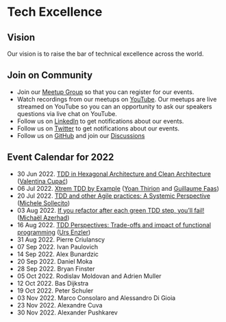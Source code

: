 # Tech Excellence

## Vision

Our vision is to raise the bar of technical excellence across the world.

## Join on Community

- Join our [Meetup Group](https://www.meetup.com/techexcellence) so that you can register for our events.
- Watch recordings from our meetups on [YouTube](https://www.youtube.com/c/TechExcellence). Our meetups are live streamed on YouTube so you can an opportunity to ask our speakers questions via live chat on YouTube.
- Follow us on [LinkedIn](https://www.linkedin.com/company/techexcellenceio) to get notifications about our events.
- Follow us on [Twitter](https://twitter.com/techexcellence_) to get notifications about our events.
- Follow us on [GitHub](https://github.com/techexcellenceio) and join our [Discussions](https://github.com/techexcellenceio/techexcellence/discussions)

## Event Calendar for 2022

- 30 Jun 2022. [TDD in Hexagonal Architecture and Clean Architecture](https://www.youtube.com/watch?v=WAoqGzVDHc0) ([Valentina Cupać](https://www.linkedin.com/in/valentinacupac/))
- 06 Jul 2022. [Xtrem TDD by Example](https://www.youtube.com/watch?v=yxO7YHkB83I) ([Yoan Thirion](https://www.linkedin.com/in/yoanthirion/) and [Guillaume Faas](https://www.linkedin.com/in/guillaumefaas/))
- 20 Jul 2022. [TDD and other Agile practices: A Systemic Perspective](https://www.youtube.com/watch?v=a3jUXRJRddQ) ([Michele Sollecito](https://www.linkedin.com/in/michelesollecito/))
- 03 Aug 2022. [If you refactor after each green TDD step, you’ll fail!](https://www.youtube.com/watch?v=Vi_FtRXopdQ) ([Michaël Azerhad](https://www.linkedin.com/in/micha%C3%ABl-azerhad-9058a044/))
- 16 Aug 2022. [TDD Perspectives: Trade-offs and impact of functional programming](https://www.youtube.com/watch?v=JcKLqX8wuR4) ([Urs Enzler](https://www.linkedin.com/in/ursenzler/))
- 31 Aug 2022. Pierre Criulanscy
- 07 Sep 2022. Ivan Paulovich
- 14 Sep 2022. Alex Bunardzic
- 20 Sep 2022. Daniel Moka
- 28 Sep 2022. Bryan Finster
- 05 Oct 2022. Rodislav Moldovan and Adrien Muller
- 12 Oct 2022. Bas Dijkstra
- 19 Oct 2022. Peter Schuler
- 03 Nov 2022. Marco Consolaro and Alessandro Di Gioia
- 23 Nov 2022. Alexandre Cuva
- 30 Nov 2022. Alexander Pushkarev


<!--

## Values

- Technical Excellence
- Knowledge Sharing
- Continuous Improvement



## Community

This is a place for software engineers who care about software quality. You are motivated by clean code - it's not enough to make something work, you want to implement it well. You set high expectations for yourself and your team. 

> "There is no trade-off of quality vs. speed in software... Low quality means low speed... The only way to go fast is to go well." - Uncle Bob

You understand that the underlying problem faced by the software industry is the misunderstanding between speed and quality. For you, it's crystal-clear that you can't be fast without quality. Quality and speed go hand-in-hand. You push for quality even when you're in the minority. You find yourself in environments where no one seems to understand this. Companies are facing the same vicious cycle. Low quality, not enough time, requiring superstars to put out fires.

You want to make an impact in spreading technical excellence. You see technical excellence as a core foundation of your work, not a nice-to-have. You want to exchange knowledge with people who care about quality, people who enjoy learning, reading books, researching, continious improvement.

There aren't many people like you. People like you are dispersed across the world, trying their best to make a change, but the impact is localized to their immediate teams, or to their companies, or perhaps through meetups.

This is a global community aiming to bring together professional software engineers who have invested in their own personal growth, who are aiming to achieve mastery, poeple who never stop learning, people who enjoy mentoring and coaching, spreading knowledge. People for whom software engineering is more than just a 9-5 job.

## Collective Knowledge

The "inputs" are our discussions, knowledgesharing, collective knowledge: [Discussions](https://github.com/valentinacupac/community/discussions).

The "outputs" are a synthesis of knowledge, both conceptual (theory and abstractions) and practical (implementation through code samples). Current code samples are [Banking Kata in Java](https://github.com/valentinacupac/banking-kata-java) and [Banking Kata in .NET](https://github.com/valentinacupac/banking-kata-dotnet). Feel free to update this seciton with links to other GitHub samples.

This community is the first step towards bringing technical excellence back as the foundation.

## Contribute

To contribute to questions, ideas, knowledge exchange: start a discussion or join an existing discussion [Discussions](https://github.com/valentinacupac/community/discussions).

To contribute to the text of this website, you can [fork](https://github.com/valentinacupac/community/fork) this repository and make a pull request.

-->


